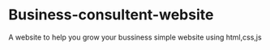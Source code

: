 # Business-consultent-website
A website to help you grow your bussiness
simple website using html,css,js
